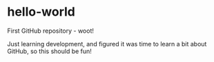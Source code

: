 # hello-world
First GitHub repository - woot!

Just learning development, and figured it was time to learn a bit about GitHub, so this should be fun!
